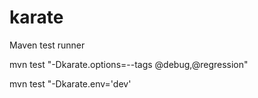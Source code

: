 # karate
Maven test runner

mvn test "-Dkarate.options=--tags @debug,@regression"

mvn test "-Dkarate.env='dev'
